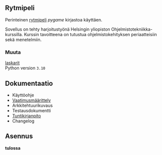 ﻿## Rytmipeli

Perinteinen [rytmipeli](https://en.wikipedia.org/wiki/Rhythm_game) <em>pygame</em> kirjastoa käyttäen.<br>

Sovellus on tehty harjoitustyönä Helsingin yliopiston Ohjelmistotekniikka-kurssilla. Kurssin tavoitteena on tutustua ohjelmistokehityksen periaatteisiin sekä menetelmiin.
<br>

### Muuta

[laskarit](https://github.com/koenol/ot-harjoitustyo/tree/main/laskarit)<br>
Python version `3.10`

## Dokumentaatio

-   Käyttöohje<br>
-   [Vaatimusmäärittely](https://github.com/koenol/ot-harjoitustyo/tree/main/dokumentaatio/vaatimusmaarittely.md)<br>
-   Arkkitehtuurikuvaus<br>
-   Testausdokumentti<br>
-   [Tuntikirjanpito](https://github.com/koenol/ot-harjoitustyo/tree/main/dokumentaatio/tuntikirjanpito.md)<br>
-   Changelog<br>

## Asennus

**tulossa**
